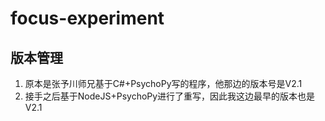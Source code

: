 # focus-experiment

## 版本管理
1. 原本是张予川师兄基于C#+PsychoPy写的程序，他那边的版本号是V2.1
2. 接手之后基于NodeJS+PsychoPy进行了重写，因此我这边最早的版本也是V2.1
